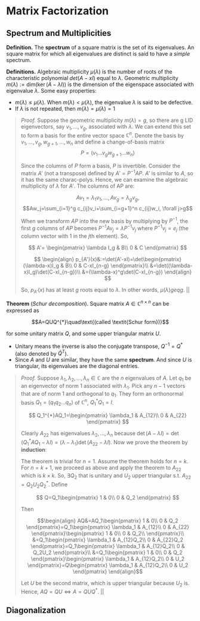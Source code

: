 # Matrix Factorization
## Spectrum and Multiplicities
**Definition.** The **spectrum** of a square matrix is the set of its eigenvalues.
An square matrix for which all eigenvalues are distinct is said to have a *simple* spectrum. 

**Definitions.**
Algebraic multiplicity $\mu(\lambda)$ is the number of roots of the characteristic polynomial $det⁡(A-xI)$ equal to $\lambda$.
Geometric multiplicity $m(\lambda):=\text{dim}⁡(\ker(A-\lambda I))$ is the dimension of the eigenspace associated with eigenvalue $\lambda$. Some easy properties:
- $m(\lambda)\leq\mu(\lambda)$. When $m(\lambda)<\mu(\lambda)$, the eigenvalue $\lambda$ is said to be defective.
- If $\lambda$ is not repeated, then $m(\lambda)=\mu(\lambda)=1$
> *Proof.* Suppose the geometric multiplicity $m(\lambda)=g$, so there are g LID eigenvectors, say $v_1,\ldots,v_g$, associated with $\lambda$.
> We can extend this set to form a basis for the entire vector space $\mathbb{C}^n$. Denote the basis by ${v_1,\ldots,v_g,w_{g+1},\ldots,w_n}$ and define a change-of-basis matrix
> $$P=(v_1 \ldots v_g  w_{g+1} \ldots w_n)$$
> 
> Since the columns of $P$ form a basis, $P$ is invertible. Consider the matrix $A'$ (not a transpose) defined by $A'=P^{-1}AP$. $A'$ is similar to $A$, so it has the same charac-polys.
> Hence, we can examine the algebraic multiplicity of $\lambda$ for $A'$. 
> The columns of AP are:
> 
> $$Av_1=\lambda_1 v_1,\ldots,Av_g=\lambda_g v_g,$$
> $$Aw_j=\sum_{i=1}^g c_{ij}v_i+\sum_{i=g+1}^n c_{ij}w_i, \forall j>g$$
> 
> When we transform $AP$ into the new basis by multiplying by $P^{-1}$, the first $g$ columns of $AP$ becomes $P^{-1}Av_j=\lambda P^{-1}v_j$ where $P^{-1}v_j=e_j$
> (the column vector with 1 in the $j$th element). So,  
>
> $$
> A'=
> \begin{pmatrix}
> \lambda I_g & B\\
> 0 & C
> \end{pmatrix}
> $$
>  
> $$
> \begin{align}
> p_{A'}(x)&:=\det⁡(A'-xI)=\det⁡\begin{pmatrix}
> (\lambda-x)I_g & B\\
> 0 & C-xI_{n-g}
> \end{pmatrix}\\
> &=\det⁡((\lambda-x)I_g)\det⁡(C-xI_{n-g})\\
> &=(\lambda-x)^g\det⁡(C-xI_{n-g})
> \end{align}
> $$
> 
> So, $p_{A'}(x)$ has at least $g$ roots equal to $\lambda$. In other words, $\mu(\lambda)geqg$. ||

**Theorem** (*Schur decomposition*). Square matrix $A\in \mathbb{C}^{n\times n}$ can be expressed as

$$A=QUQ^{*}\quad\text{(called \textit{Schur form})}$$

for some unitary matrix $Q$, and some upper triangular matrix $U$.
- Unitary means the inverse is also the conjugate transpose, $Q^{-1}=Q^{*}$ (also denoted by $\bar{Q}^T$).
- Since $A$ and $U$ are similar, they have the same **spectrum**. And since $U$ is triangular, its eigenvalues are the diagonal entries.
> *Proof.* Suppose $\lambda_1, \lambda_2, \ldots, \lambda_n\in\mathbb{C}$ are the $n$ eigenvalues of $A$. Let $q_1$ be an eigenvector of norm 1 associated with $\lambda_1$.
> Pick any $n-1$ vectors that are of norm 1 and orthogonal to $q_1$. They form an orthonormal basis $Q_1=(q_1 q_2 \ldots q_n)$ of $\mathbb{C}^n$, $Q_1^{*}Q_1=I$.
> 
> $$
> Q_1^{*}AQ_1=\begin{pmatrix}
> \lambda_1 & A_{12}\\
> 0 & A_{22}
> \end{pmatrix}
> $$
> 
> Clearly $A_{22}$ has eigenvalues $\lambda_2, \ldots, \lambda_n$ because $\det⁡(A-\lambda I)=\det⁡(Q_1^{*}AQ_1-\lambda I)=(\lambda-\lambda_1)\det⁡(A_{22}-\lambda I)$.
> Now we prove the theorem by **induction**: 
>
> The theorem is trivial for $n=1$. Assume the theorem holds for $n=k$. For $n=k+1$, we proceed as above and apply the theorem to $A_{22}$ which is $k\times k$.
> So, $\exists Q_2$ that is unitary and $U_2$ upper triangular s.t. $A_{22}=Q_2 U_2 Q_2^{*}$. Define
> 
> $$
> Q=Q_1\begin{pmatrix}
> 1 & 0\\
> 0 & Q_2
> \end{pmatrix}
> $$
> 
> Then
> 
> $$\begin{align}
> AQ&=AQ_1\begin{pmatrix}
> 1 & 0\\
> 0 & Q_2
> \end{pmatrix}=Q_1\begin{pmatrix}
> \lambda_1 & A_{12}\\
> 0 & A_{22}
> \end{pmatrix}\begin{pmatrix}
> 1 & 0\\
> 0 & Q_2\\
> \end{pmatrix}\\
> &=Q_1\begin{pmatrix}
> \lambda_1 & A_{12}Q_2\\
> 0 & A_{22}Q_2
> \end{pmatrix}=Q_1\begin{pmatrix}
> \lambda_1 & A_{12}Q_2\\
> 0 & Q_2U_2
> \end{pmatrix}\\
> &=Q_1\begin{pmatrix}
> 1 & 0\\
> 0 & Q_2
> \end{pmatrix}\begin{pmatrix}
> \lambda_1 & A_{12}Q_2\\
> 0 & U_2
> \end{pmatrix}=Q\begin{pmatrix}
> \lambda_1 & A_{12}Q_2\\
> 0 & U_2
> \end{pmatrix}
> \end{align}$$
>
> Let $U$ be the second matrix, which is upper triangular because $U_2$ is. Hence, $AQ=QU \Leftrightarrow A=QUQ^{*}$. ||

## Diagonalization

